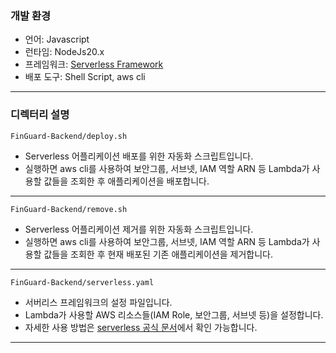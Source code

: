 ### 개발 환경

- 언어: Javascript
- 런타임: NodeJs20.x
- 프레임워크: [Serverless Framework](https://www.serverless.com/)
- 배포 도구: Shell Script, aws cli

---

### 디렉터리 설명

```
FinGuard-Backend/deploy.sh
```

- Serverless 어플리케이션 배포를 위한 자동화 스크립트입니다.
- 실행하면 aws cli를 사용하여 보안그룹, 서브넷, IAM 역할 ARN 등 Lambda가 사용할 값들을 조회한 후 애플리케이션을 배포합니다.

---

```
FinGuard-Backend/remove.sh
```

- Serverless 어플리케이션 제거를 위한 자동화 스크립트입니다.
- 실행하면 aws cli를 사용하여 보안그룹, 서브넷, IAM 역할 ARN 등 Lambda가 사용할 값들을 조회한 후 현재 배포된 기존 애플리케이션을 제거합니다.

---

```
FinGuard-Backend/serverless.yaml
```

- 서버리스 프레임워크의 설정 파일입니다.
- Lambda가 사용할 AWS 리소스들(IAM Role, 보안그룹, 서브넷 등)을 설정합니다.
- 자세한 사용 방법은 [serverless 공식 문서](https://www.serverless.com/framework/docs/providers/aws/guide/serverless.yml)에서 확인 가능합니다.

---
